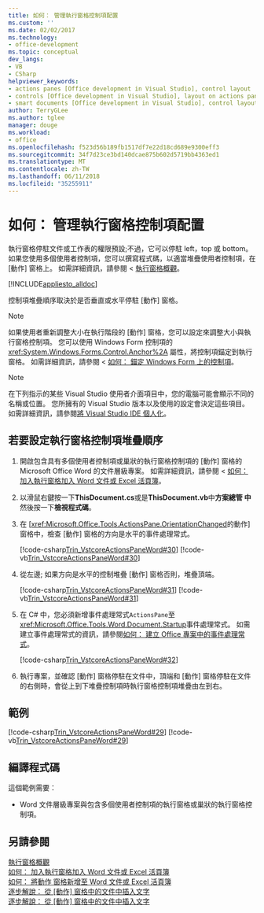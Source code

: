 ```yaml
---
title: 如何： 管理執行窗格控制項配置
ms.custom: ''
ms.date: 02/02/2017
ms.technology:
- office-development
ms.topic: conceptual
dev_langs:
- VB
- CSharp
helpviewer_keywords:
- actions panes [Office development in Visual Studio], control layout
- controls [Office development in Visual Studio], layout on actions panes
- smart documents [Office development in Visual Studio], control layout
author: TerryGLee
ms.author: tglee
manager: douge
ms.workload:
- office
ms.openlocfilehash: f523d56b189fb1517df7e22d18cd689e9300eff3
ms.sourcegitcommit: 34f7d23ce3bd140dcae875b602d5719bb4363ed1
ms.translationtype: MT
ms.contentlocale: zh-TW
ms.lasthandoff: 06/11/2018
ms.locfileid: "35255911"
---
```

# <a name="how-to-manage-control-layout-on-actions-panes"></a>如何： 管理執行窗格控制項配置
  執行窗格停駐文件或工作表的權限預設;不過，它可以停駐 left，top 或 bottom。 如果您使用多個使用者控制項，您可以撰寫程式碼，以適當堆疊使用者控制項，在 [動作] 窗格上。 如需詳細資訊，請參閱 <<c0> [ 執行窗格概觀](../vsto/actions-pane-overview.md)。  
  
 [!INCLUDE[appliesto_alldoc](../vsto/includes/appliesto-alldoc-md.md)]  
  
 控制項堆疊順序取決於是否垂直或水平停駐 [動作] 窗格。  
  
> [!NOTE]  
>  如果使用者重新調整大小在執行階段的 [動作] 窗格，您可以設定來調整大小與執行窗格控制項。 您可以使用 Windows Form 控制項的 <xref:System.Windows.Forms.Control.Anchor%2A> 屬性，將控制項錨定到執行窗格。 如需詳細資訊，請參閱 <<c0> [ 如何： 錨定 Windows Form 上的控制項](/dotnet/framework/winforms/controls/how-to-anchor-controls-on-windows-forms)。  
  
> [!NOTE]  
>  在下列指示的某些 Visual Studio 使用者介面項目中，您的電腦可能會顯示不同的名稱或位置。 您所擁有的 Visual Studio 版本以及使用的設定會決定這些項目。 如需詳細資訊，請參閱[將 Visual Studio IDE 個人化](../ide/personalizing-the-visual-studio-ide.md)。  
  
## <a name="to-set-the-stack-order-of-the-actions-pane-controls"></a>若要設定執行窗格控制項堆疊順序  
  
1.  開啟包含具有多個使用者控制項或巢狀的執行窗格控制項的 [動作] 窗格的 Microsoft Office Word 的文件層級專案。 如需詳細資訊，請參閱 <<c0> [ 如何： 加入執行窗格加入 Word 文件或 Excel 活頁簿](../vsto/how-to-add-an-actions-pane-to-word-documents-or-excel-workbooks.md)。  
  
2.  以滑鼠右鍵按一下**ThisDocument.cs**或是**ThisDocument.vb**中**方案總管 中**然後按一下**檢視程式碼**。  
  
3.  在 [<xref:Microsoft.Office.Tools.ActionsPane.OrientationChanged>的動作] 窗格中，檢查 [動作] 窗格的方向是水平的事件處理常式。  
  
     [!code-csharp[Trin_VstcoreActionsPaneWord#30](../vsto/codesnippet/CSharp/Trin_VstcoreActionsPaneWordCS/ThisDocument.cs#30)]
     [!code-vb[Trin_VstcoreActionsPaneWord#30](../vsto/codesnippet/VisualBasic/Trin_VstcoreActionsPaneWordVB/ThisDocument.vb#30)]  
  
4.  從左邊; 如果方向是水平的控制堆疊 [動作] 窗格否則，堆疊頂端。  
  
     [!code-csharp[Trin_VstcoreActionsPaneWord#31](../vsto/codesnippet/CSharp/Trin_VstcoreActionsPaneWordCS/ThisDocument.cs#31)]
     [!code-vb[Trin_VstcoreActionsPaneWord#31](../vsto/codesnippet/VisualBasic/Trin_VstcoreActionsPaneWordVB/ThisDocument.vb#31)]  
  
5.  在 C# 中，您必須新增事件處理常式`ActionsPane`至<xref:Microsoft.Office.Tools.Word.Document.Startup>事件處理常式。 如需建立事件處理常式的資訊，請參閱[如何： 建立 Office 專案中的事件處理常式](../vsto/how-to-create-event-handlers-in-office-projects.md)。  
  
     [!code-csharp[Trin_VstcoreActionsPaneWord#32](../vsto/codesnippet/CSharp/Trin_VstcoreActionsPaneWordCS/ThisDocument.cs#32)]  
  
6.  執行專案，並確認 [動作] 窗格停駐在文件中，頂端和 [動作] 窗格停駐在文件的右側時，會從上到下堆疊控制項時執行窗格控制項堆疊由左到右。  
  
## <a name="example"></a>範例  
 [!code-csharp[Trin_VstcoreActionsPaneWord#29](../vsto/codesnippet/CSharp/Trin_VstcoreActionsPaneWordCS/ThisDocument.cs#29)]
 [!code-vb[Trin_VstcoreActionsPaneWord#29](../vsto/codesnippet/VisualBasic/Trin_VstcoreActionsPaneWordVB/ThisDocument.vb#29)]  
  
## <a name="compile-the-code"></a>編譯程式碼  
 這個範例需要：  
  
-   Word 文件層級專案與包含多個使用者控制項的執行窗格或巢狀的執行窗格控制項。  
  
## <a name="see-also"></a>另請參閱  
 [執行窗格概觀](../vsto/actions-pane-overview.md)   
 [如何： 加入執行窗格加入 Word 文件或 Excel 活頁簿](../vsto/how-to-add-an-actions-pane-to-word-documents-or-excel-workbooks.md)   
 [如何： 將動作 窗格新增至 Word 文件或 Excel 活頁簿](../vsto/how-to-add-an-actions-pane-to-word-documents-or-excel-workbooks.md)   
 [逐步解說： 從 [動作] 窗格中的文件中插入文字](../vsto/walkthrough-inserting-text-into-a-document-from-an-actions-pane.md)   
 [逐步解說： 從 [動作] 窗格中的文件中插入文字](../vsto/walkthrough-inserting-text-into-a-document-from-an-actions-pane.md)  
  
  